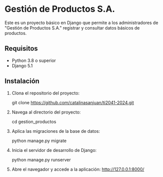 # Gestión de Productos S.A.

Este es un proyecto básico en Django que permite a los administradores de "Gestión de Productos S.A." registrar y consultar datos básicos de productos.

## Requisitos

- Python 3.8 o superior
- Django 5.1

## Instalación

1. Clona el repositorio del proyecto:

   git clone https://github.com/catalinasanjuan/ti2041-2024.git

2. Navega al directorio del proyecto:

   cd gestion_productos

3. Aplica las migraciones de la base de datos:

    python manage.py migrate

4. Inicia el servidor de desarrollo de Django:

    python manage.py runserver

5. Abre el navegador y accede a la aplicación:
    http://127.0.0.1:8000/
    

